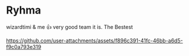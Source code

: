 # Ryhma
wizardtimi & me 👍
very good team it is. 
The Bestest


https://github.com/user-attachments/assets/f896c391-41fc-46bb-a6d5-f9c0a793e319


